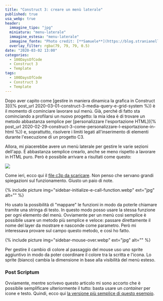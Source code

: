 ```yaml
---
title: "Construct 3: creare un menù laterale"
published: true
usa_webp: true
header:
  immagine_tipo: "jpg"
  miniatura: "menu-laterale"
  immagine_estesa: "menu-laterale"
  immagine_fonte: "Photo credit: [**Samuele**](https://blog.stranianelli.com/)"
  overlay_filter: rgba(79, 79, 79, 0.5)
date: "2020-03-02 13:00"
categories:
  - 100DaysOfCode
  - Construct 3
  - Template
tags:
  - 100DaysOfCode
  - Construct 3
  - Template
---
```


Dopo aver capito come [gestire in maniera dinamica la grafica in Construct 3]({% post_url 2020-03-01-construct-3-media-query-e-grid-system %}) è il momento di cominciare lavorare sul menù. Già, perché di fatto sta cominciando a profilarsi un nuovo progetto: la mia idea è di trovare un metodo abbastanza semplice per [personalizzare l'esportazione HTML]({% post_url 2020-02-29-construct-3-come-personalizzare-l-esportazione-in-html %}) e, soprattutto, risolvere i limiti legati all'inserimento di elementi durante l'esecuzione di un progetto C3.

Allora, mi piacerebbe avere un menù laterale per gestire le varie sezioni dell'app. È abbastanza semplice crearlo, anche se meno rispetto a lavorare in HTML puro. Però è possibile arrivare a risultati come questo:

<img src="https://blog.stranianelli.com/images/gif/2020-03-02-construct-3-creare-un-menu-laterale.gif">

Come ieri, ecco qui il [file c3p da scaricare](https://blog.stranianelli.com/c3p/custom-menu-with-transition.c3p). Non penso che servano grandi spiegazioni sul funzionamento. Giusto un paio di note.

{% include picture img="sidebar-initialize-e-call-function.webp" ext="jpg" alt="" %}

Ho usato la possibilità di "mappare" le funzioni in modo da poterle chiamare tramite una stringa di testo. In questo modo posso usare la stessa funzione per ogni elemento del menù. Ovviamente per un menù così semplice è possibile usare un metodo più semplice e veloce: passare direttamente il nome del layer da mostrare e nasconde come parametro. Però mi interessava provare sul campo questo metodo, e così ho fatto.

{% include picture img="sidebar-mouse-over.webp" ext="jpg" alt="" %}

Per gestire il cambio di colore al passaggio del mouse uso uno sprite aggiuntivo in modo da poter coordinare il colore tra la scritta e l'icona. Lo sprite (bianco) cambia la dimensione in base alla visibilità del menù esteso.

### Post Scriptum

Ovviamente, mentre scrivevo questo articolo mi sono accorto che è possibile semplificare ulteriormente il tutto: basta usare un _container_ per icone e testo. Quindi, ecco qui [la versione più semplice di questo esempio](https://blog.stranianelli.com/c3p/custom-menu-with-transition-defrag.c3p).
